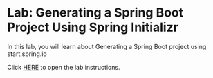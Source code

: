 # Lab: Generating a Spring Boot Project Using Spring Initializr #

In this lab, you will learn about Generating a Spring Boot project using start.spring.io

Click
[HERE](https://cf-courses-data.static.labs.skills.network/h5VhfKdNd-OVekUGG2XkLw/Create%20your%20Spring%20Boot%20project-v1.md.html)
to open the lab instructions.
